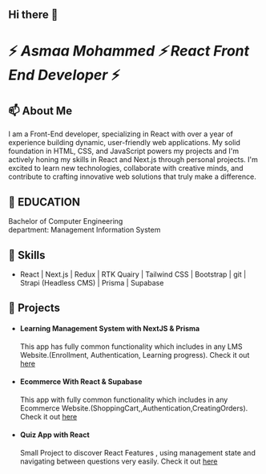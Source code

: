 ## Hi there 👋

<!--
**AsmaaaMohamed/AsmaaaMohamed** is a ✨ _special_ ✨ repository because its `README.md` (this file) appears on your GitHub profile.

Here are some ideas to get you started:

- 🔭 I’m currently working on ...
- 🌱 I’m currently learning ...
- 👯 I’m looking to collaborate on ...
- 🤔 I’m looking for help with ...
- 💬 Ask me about ...
- 📫 How to reach me: ...
- 😄 Pronouns: ...
- ⚡ Fun fact: ...
-->
# ⚡ *Asmaa Mohammed ⚡ React Front End Developer* ⚡
## 📫 About Me
I am a Front-End developer, specializing in React with over a year of experience building dynamic, user-friendly web applications. My solid foundation in HTML, CSS, and JavaScript powers my projects and I'm actively honing my skills in React and Next.js through personal projects. I'm excited to learn new technologies, collaborate with creative minds, and contribute to crafting innovative web solutions that truly make a difference.
## 💬 EDUCATION
Bachelor of Computer Engineering                             
department: Management Information System
## 🌱 Skills
* React | Next.js | Redux | RTK Quairy | Tailwind CSS | Bootstrap | git | Strapi (Headless CMS) | Prisma | Supabase 
## 🔭 Projects
* #### Learning Management System with NextJS & Prisma
    This app has fully common functionality which includes in any LMS Website.(Enrollment, Authentication, Learning progress).
    Check it out  [here](https://nextjs-lms-git-master-asmaaamohameds-projects.vercel.app)
* #### Ecommerce With React & Supabase
    This app with fully common functionality which includes in any Ecommerce Website.(ShoppingCart,,Authentication,CreatingOrders).
    Check it out [here](https://sage-macaron-5da9ae.netlify.app)
* #### Quiz App with React
    Small Project to discover React Features , using management state and navigating between questions very easily.
    Check it out [here](https://beamish-narwhal-c7f74b.netlify.app/)
